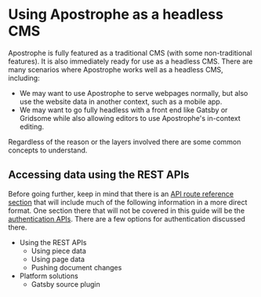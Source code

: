 # Using Apostrophe as a headless CMS

Apostrophe is fully featured as a traditional CMS (with some non-traditional features). It is also immediately ready for use as a headless CMS. There are many scenarios where Apostrophe works well as a headless CMS, including:

- We may want to use Apostrophe to serve webpages normally, but also use the website data in another context, such as a mobile app.
- We may want to go fully headless with a front end like Gatsby or Gridsome while also allowing editors to use Apostrophe's in-context editing.

Regardless of the reason or the layers involved there are some common concepts to understand.

## Accessing data using the REST APIs

Before going further, keep in mind that there is an [API route reference section](/reference/api/) that will include much of the following information in a more direct format. One section there that will not be covered in this guide will be the [authentication APIs](/reference/api/authentication.md). There are a few options for authentication discussed there.

- Using the REST APIs
  - Using piece data
  - Using page data
  - Pushing document changes
- Platform solutions
  - Gatsby source plugin

